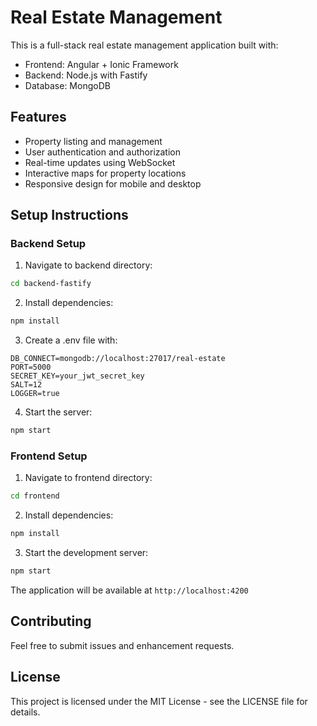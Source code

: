 # Real Estate Management

This is a full-stack real estate management application built with:
- Frontend: Angular + Ionic Framework
- Backend: Node.js with Fastify
- Database: MongoDB

## Features
- Property listing and management
- User authentication and authorization
- Real-time updates using WebSocket
- Interactive maps for property locations
- Responsive design for mobile and desktop

## Setup Instructions

### Backend Setup
1. Navigate to backend directory:
```bash
cd backend-fastify
```

2. Install dependencies:
```bash
npm install
```

3. Create a .env file with:
```
DB_CONNECT=mongodb://localhost:27017/real-estate
PORT=5000
SECRET_KEY=your_jwt_secret_key
SALT=12
LOGGER=true
```

4. Start the server:
```bash
npm start
```

### Frontend Setup
1. Navigate to frontend directory:
```bash
cd frontend
```

2. Install dependencies:
```bash
npm install
```

3. Start the development server:
```bash
npm start
```

The application will be available at `http://localhost:4200`

## Contributing
Feel free to submit issues and enhancement requests.

## License
This project is licensed under the MIT License - see the LICENSE file for details.
